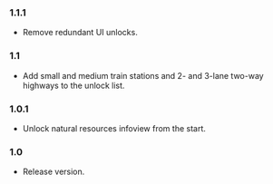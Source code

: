 ### 1.1.1
- Remove redundant UI unlocks.

### 1.1
- Add small and medium train stations and 2- and 3-lane two-way highways to the unlock list.

### 1.0.1
- Unlock natural resources infoview from the start.

### 1.0
- Release version.